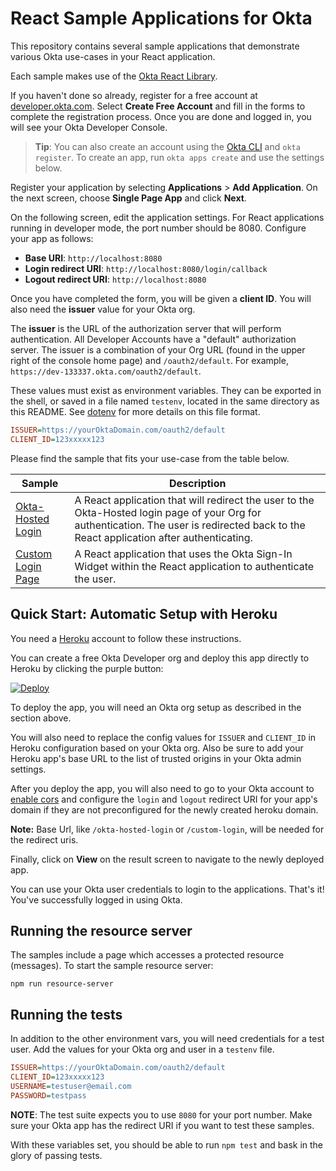# React Sample Applications for Okta

This repository contains several sample applications that demonstrate various Okta use-cases in your React application.

Each sample makes use of the [Okta React Library][].

If you haven't done so already, register for a free account at [developer.okta.com](https://developer.okta.com/). Select **Create Free Account** and fill in the forms to complete the registration process. Once you are done and logged in, you will see your Okta Developer Console. 

> **Tip**: You can also create an account using the [Okta CLI](https://github.com/oktadeveloper/okta-cli) and `okta register`. To create an app, run `okta apps create` and use the settings below.

Register your application by selecting **Applications** > **Add Application**. On the next screen, choose **Single Page App** and click **Next**.

On the following screen, edit the application settings. For React applications running in developer mode, the port number should be 8080. Configure your app as follows:

* **Base URI**: `http://localhost:8080`
* **Login redirect URI**: `http://localhost:8080/login/callback` 
* **Logout redirect URI**: `http://localhost:8080` 

Once you have completed the form, you will be given a **client ID**. You will also need the **issuer** value for your Okta org. 

The **issuer** is the URL of the authorization server that will perform authentication.  All Developer Accounts have a "default" authorization server.  The issuer is a combination of your Org URL (found in the upper right of the console home page) and `/oauth2/default`. For example, `https://dev-133337.okta.com/oauth2/default`.

These values must exist as environment variables. They can be exported in the shell, or saved in a file named `testenv`, located in the same directory as this README. See [dotenv](https://www.npmjs.com/package/dotenv) for more details on this file format.

```ini
ISSUER=https://yourOktaDomain.com/oauth2/default
CLIENT_ID=123xxxxx123
```

Please find the sample that fits your use-case from the table below.

| Sample | Description |
|--------|-------------|
| [Okta-Hosted Login](/okta-hosted-login) | A React application that will redirect the user to the Okta-Hosted login page of your Org for authentication.  The user is redirected back to the React application after authenticating. |
| [Custom Login Page](/custom-login) | A React application that uses the Okta Sign-In Widget within the React application to authenticate the user. |


[Okta React Library]: https://github.com/okta/okta-react

## Quick Start: Automatic Setup with Heroku

You need a [Heroku](https://signup.heroku.com/) account to follow these instructions.

You can create a free Okta Developer org and deploy this app directly to Heroku by clicking the purple button:

[![Deploy](https://www.herokucdn.com/deploy/button.svg)](https://heroku.com/deploy)

To deploy the app, you will need an Okta org setup as described in the section above.

You will also need to replace the config values for `ISSUER` and `CLIENT_ID` in Heroku configuration based on your Okta org.
Also be sure to add your Heroku app's base URL to the list of trusted origins in your Okta admin settings.

After you deploy the app, you will also need to go to your Okta account to [enable cors](https://developer.okta.com/docs/guides/enable-cors/granting-cors/) and configure the `login` and `logout` redirect URI for your app's domain if they are not preconfigured for the newly created heroku domain. 

**Note:** Base Url, like `/okta-hosted-login` or `/custom-login`, will be needed for the redirect uris.

Finally, click on **View** on the result screen to navigate to the newly deployed app.

You can use your Okta user credentials to login to the applications. That's it! You've successfully logged in using Okta. 

## Running the resource server
The samples include a page which accesses a protected resource (messages). To start the sample resource server:

```
npm run resource-server
```

## Running the tests

In addition to the other environment vars, you will need credentials for a test user. Add the values for your Okta org and user in a `testenv` file.

```ini
ISSUER=https://yourOktaDomain.com/oauth2/default
CLIENT_ID=123xxxxx123
USERNAME=testuser@email.com
PASSWORD=testpass
```

**NOTE**: The test suite expects you to use `8080` for your port number. Make sure your Okta app has the redirect URI if you want to test these samples.

With these variables set, you should be able to run `npm test` and bask in the glory of passing tests.
